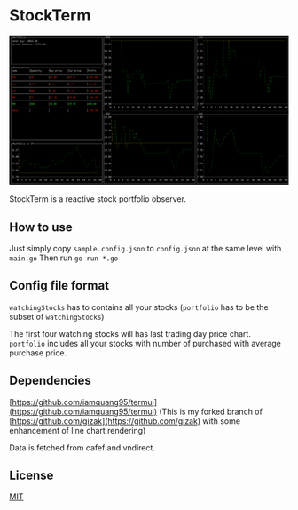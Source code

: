 
# StockTerm

![demo-img](https://raw.githubusercontent.com/iamquang95/stockterm/master/resource/demo_screen.png)

StockTerm is a reactive stock portfolio observer.

## How to use
Just simply copy `sample.config.json` to `config.json` at the same level with `main.go`
Then run `go run *.go`

## Config file format
`watchingStocks` has to contains all your stocks (`portfolio` has to be the subset of `watchingStocks`)

The first four watching stocks will has last trading day price chart.
`portfolio` includes all your stocks with number of purchased with average purchase price.

## Dependencies 
[https://github.com/iamquang95/termui](https://github.com/iamquang95/termui) (This is my forked branch of [https://github.com/gizak](https://github.com/gizak) with some enhancement of line chart rendering)

Data is fetched from cafef and vndirect.

## License
[MIT](http://opensource.org/licenses/MIT)
